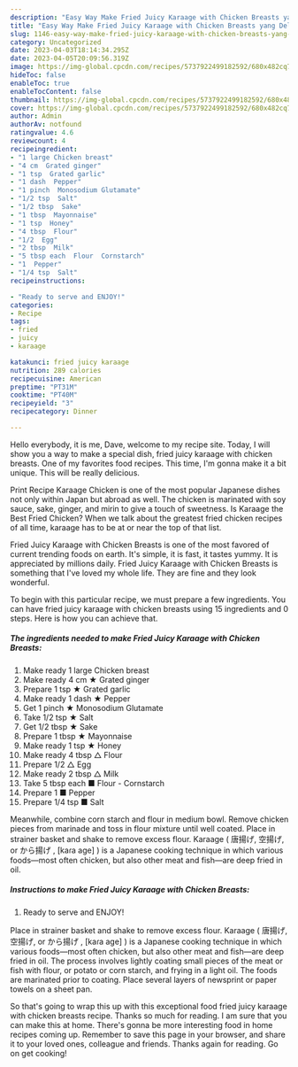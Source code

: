 ```yaml
---
description: "Easy Way Make Fried Juicy Karaage with Chicken Breasts yang Delicious"
title: "Easy Way Make Fried Juicy Karaage with Chicken Breasts yang Delicious"
slug: 1146-easy-way-make-fried-juicy-karaage-with-chicken-breasts-yang-delicious
category: Uncategorized
date: 2023-04-03T18:14:34.295Z
date: 2023-04-05T20:09:56.319Z
image: https://img-global.cpcdn.com/recipes/5737922499182592/680x482cq70/fried-juicy-karaage-with-chicken-breasts-recipe-main-photo.jpg
hideToc: false
enableToc: true
enableTocContent: false
thumbnail: https://img-global.cpcdn.com/recipes/5737922499182592/680x482cq70/fried-juicy-karaage-with-chicken-breasts-recipe-main-photo.jpg
cover: https://img-global.cpcdn.com/recipes/5737922499182592/680x482cq70/fried-juicy-karaage-with-chicken-breasts-recipe-main-photo.jpg
author: Admin
authorAv: notfound
ratingvalue: 4.6
reviewcount: 4
recipeingredient:
- "1 large Chicken breast"
- "4 cm  Grated ginger"
- "1 tsp  Grated garlic"
- "1 dash  Pepper"
- "1 pinch  Monosodium Glutamate"
- "1/2 tsp  Salt"
- "1/2 tbsp  Sake"
- "1 tbsp  Mayonnaise"
- "1 tsp  Honey"
- "4 tbsp  Flour"
- "1/2  Egg"
- "2 tbsp  Milk"
- "5 tbsp each  Flour  Cornstarch"
- "1  Pepper"
- "1/4 tsp  Salt"
recipeinstructions:

- "Ready to serve and ENJOY!"
categories:
- Recipe
tags:
- fried
- juicy
- karaage

katakunci: fried juicy karaage 
nutrition: 289 calories
recipecuisine: American
preptime: "PT31M"
cooktime: "PT40M"
recipeyield: "3"
recipecategory: Dinner

---
```



Hello everybody, it is me, Dave, welcome to my recipe site. Today, I will show you a way to make a special dish, fried juicy karaage with chicken breasts. One of my favorites food recipes. This time, I'm gonna make it a bit unique. This will be really delicious.

Print Recipe Karaage Chicken is one of the most popular Japanese dishes not only within Japan but abroad as well. The chicken is marinated with soy sauce, sake, ginger, and mirin to give a touch of sweetness. Is Karaage the Best Fried Chicken? When we talk about the greatest fried chicken recipes of all time, karaage has to be at or near the top of that list.

Fried Juicy Karaage with Chicken Breasts is one of the most favored of current trending foods on earth. It's simple, it is fast, it tastes yummy. It is appreciated by millions daily. Fried Juicy Karaage with Chicken Breasts is something that I've loved my whole life. They are fine and they look wonderful.


To begin with this particular recipe, we must prepare a few ingredients. You can have fried juicy karaage with chicken breasts using 15 ingredients and 0 steps. Here is how you can achieve that.

<!--inarticleads1-->

##### The ingredients needed to make Fried Juicy Karaage with Chicken Breasts:

1. Make ready 1 large Chicken breast
1. Make ready 4 cm ★ Grated ginger
1. Prepare 1 tsp ★ Grated garlic
1. Make ready 1 dash ★ Pepper
1. Get 1 pinch ★ Monosodium Glutamate
1. Take 1/2 tsp ★ Salt
1. Get 1/2 tbsp ★ Sake
1. Prepare 1 tbsp ★ Mayonnaise
1. Make ready 1 tsp ★ Honey
1. Make ready 4 tbsp △ Flour
1. Prepare 1/2 △ Egg
1. Make ready 2 tbsp △ Milk
1. Take 5 tbsp each ■ Flour - Cornstarch
1. Prepare 1 ■ Pepper
1. Prepare 1/4 tsp ■ Salt


Meanwhile, combine corn starch and flour in medium bowl. Remove chicken pieces from marinade and toss in flour mixture until well coated. Place in strainer basket and shake to remove excess flour. Karaage ( 唐揚げ, 空揚げ, or から揚げ , [kaɾa aɡe] ) is a Japanese cooking technique in which various foods—most often chicken, but also other meat and fish—are deep fried in oil. 

<!--inarticleads2-->

##### Instructions to make Fried Juicy Karaage with Chicken Breasts:


1. Ready to serve and ENJOY!

Place in strainer basket and shake to remove excess flour. Karaage ( 唐揚げ, 空揚げ, or から揚げ , [kaɾa aɡe] ) is a Japanese cooking technique in which various foods—most often chicken, but also other meat and fish—are deep fried in oil. The process involves lightly coating small pieces of the meat or fish with flour, or potato or corn starch, and frying in a light oil. The foods are marinated prior to coating. Place several layers of newsprint or paper towels on a sheet pan. 

So that's going to wrap this up with this exceptional food fried juicy karaage with chicken breasts recipe. Thanks so much for reading. I am sure that you can make this at home. There's gonna be more interesting food in home recipes coming up. Remember to save this page in your browser, and share it to your loved ones, colleague and friends. Thanks again for reading. Go on get cooking!
